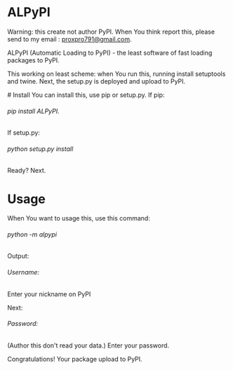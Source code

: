 # ALPyPI 
Warning: this create not author PyPI. When You think report this, please send to my email : proxpro791@gmail.com.
<p>ALPyPI (Automatic Loading to PyPI) - the least software of fast loading packages to PyPI.</p>
<p>This working on least scheme: when You run this, running install setuptools and twine. Next, the setup.py is deployed and upload to PyPI.</p>
# Install
You can install this, use pip or setup.py.
If pip:
<h6>  pip install ALPyPI.  </h6>
<p>If setup.py:</p>
<h6>  python setup.py install  </h6>
<p>Ready? Next.</p>

# Usage
When You want to usage this, use this command:
<h6>  python -m alpypi </h6>
<p>Output:</p>
<h6>Username:</h6>
<p>Enter your nickname on PyPI</p>
<p>Next:</p>
<h6>Password:</h6>
<p>(Author this don't read your data.) Enter your password.</p>
<p>Congratulations! Your package upload to PyPI.</p>


